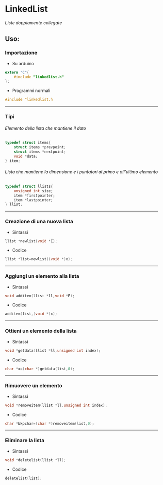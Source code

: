 # LinkedList
###### Liste doppiamente collegate

## Uso:

### Importazione
* Su arduino
```c
extern "C"{
    #include "linkedlist.h"
};
```
* Programmi normali
```c
#include "linkedlist.h
```
***

### Tipi
###### Elemento della lista che mantiene il dato
```c
typedef struct items{
    struct items *prevpoint;
    struct items *nextpoint;
    void *data;
} item;
```
###### Lista che mantiene la dimensione e i puntatori al primo e all'ultimo elemento
```c
typedef struct llists{
    unsigned int size;
    item *firstpointer;
    item *lastpointer;
} llist;
```
***

### Creazione di una nuova lista
* Sintassi
```c
llist *newlist(void *E);
```
* Codice
```c
llist *list=newlist((void *)x);
```
***

### Aggiungi un elemento alla lista
* Sintassi
```c
void additem(llist *ll,void *E);
```
* Codice
```c
additem(list,(void *)x);
```
***

### Ottieni un elemento della lista
* Sintassi
```c
void *getdata(llist *ll,unsigned int index);
```
* Codice
```c
char *x=(char *)getdata(list,0); 
```
***

### Rimuovere un elemento
* Sintassi
```c
void *removeitem(llist *ll,unsigned int index);
```
* Codice
```c
char *bkpchar=(char *)removeitem(list,0);
```
***

### Eliminare la lista
* Sintassi
```c
void *deletelist(llist *ll);
```
* Codice
```c
deletelist(list);
```